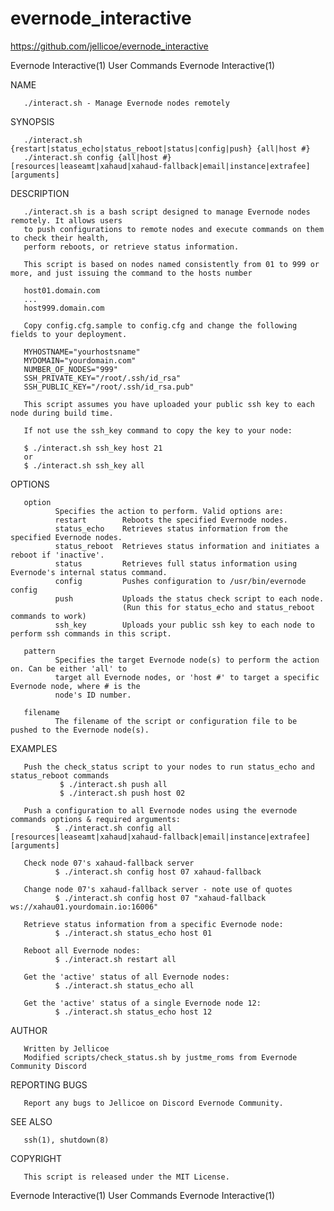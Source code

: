 # evernode_interactive

https://github.com/jellicoe/evernode_interactive

Evernode Interactive(1)                     User Commands                     Evernode Interactive(1)

NAME

       ./interact.sh - Manage Evernode nodes remotely

SYNOPSIS

       ./interact.sh {restart|status_echo|status_reboot|status|config|push} {all|host #}
       ./interact.sh config {all|host #} [resources|leaseamt|xahaud|xahaud-fallback|email|instance|extrafee] [arguments]

DESCRIPTION

       ./interact.sh is a bash script designed to manage Evernode nodes remotely. It allows users
       to push configurations to remote nodes and execute commands on them to check their health,
       perform reboots, or retrieve status information.

       This script is based on nodes named consistently from 01 to 999 or more, and just issuing the command to the hosts number

       host01.domain.com
       ...
       host999.domain.com

       Copy config.cfg.sample to config.cfg and change the following fields to your deployment.

       MYHOSTNAME="yourhostsname"
       MYDOMAIN="yourdomain.com"
       NUMBER_OF_NODES="999"
       SSH_PRIVATE_KEY="/root/.ssh/id_rsa"
       SSH_PUBLIC_KEY="/root/.ssh/id_rsa.pub"

       This script assumes you have uploaded your public ssh key to each node during build time. 
       
       If not use the ssh_key command to copy the key to your node:

       $ ./interact.sh ssh_key host 21
       or
       $ ./interact.sh ssh_key all


OPTIONS

       option
              Specifies the action to perform. Valid options are:
              restart        Reboots the specified Evernode nodes.
              status_echo    Retrieves status information from the specified Evernode nodes.
              status_reboot  Retrieves status information and initiates a reboot if 'inactive'.
              status         Retrieves full status information using Evernode's internal status command.
              config         Pushes configuration to /usr/bin/evernode config
              push           Uploads the status check script to each node. 
                             (Run this for status_echo and status_reboot commands to work)
              ssh_key        Uploads your public ssh key to each node to perform ssh commands in this script.

       pattern
              Specifies the target Evernode node(s) to perform the action on. Can be either 'all' to
              target all Evernode nodes, or 'host #' to target a specific Evernode node, where # is the
              node's ID number.

       filename
              The filename of the script or configuration file to be pushed to the Evernode node(s).

EXAMPLES

       Push the check_status script to your nodes to run status_echo and status_reboot commands
               $ ./interact.sh push all
               $ ./interact.sh push host 02

       Push a configuration to all Evernode nodes using the evernode commands options & required arguments:
              $ ./interact.sh config all [resources|leaseamt|xahaud|xahaud-fallback|email|instance|extrafee] [arguments]

       Check node 07's xahaud-fallback server
              $ ./interact.sh config host 07 xahaud-fallback

       Change node 07's xahaud-fallback server - note use of quotes 
              $ ./interact.sh config host 07 "xahaud-fallback ws://xahau01.yourdomain.io:16006"

       Retrieve status information from a specific Evernode node:
              $ ./interact.sh status_echo host 01

       Reboot all Evernode nodes:
              $ ./interact.sh restart all 

       Get the 'active' status of all Evernode nodes:
              $ ./interact.sh status_echo all 

       Get the 'active' status of a single Evernode node 12:
              $ ./interact.sh status_echo host 12

AUTHOR

       Written by Jellicoe
       Modified scripts/check_status.sh by justme_roms from Evernode Community Discord

REPORTING BUGS

       Report any bugs to Jellicoe on Discord Evernode Community.

SEE ALSO

       ssh(1), shutdown(8)

COPYRIGHT

       This script is released under the MIT License.

Evernode Interactive(1)                     User Commands                     Evernode Interactive(1)

